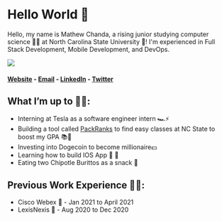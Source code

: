 # Hello World 👋

Hello, my name is Mathew Chanda, a rising junior studying computer science 👨‍💻 at North Carolina State University 🐺! I'm experienced in Full Stack Development, Mobile Development, and DevOps. 

![](https://komarev.com/ghpvc/?username=MathewChanda&color=blue)

#### [Website](https://www.mattchanda.me/) - [Email](mailto:mvchanda@ncsu.edu) - [LinkedIn](https://www.linkedin.com/in/mathewchandancsu/) - [Twitter](https://twitter.com/mathew_chanda)

## What I’m up to 🏃‍♂️: 
- Interning at Tesla as a software engineer intern 🏎⚡️
- Building a tool called [PackRanks](https://www.packranks.com/) to find easy classes at NC State to boost my GPA 📚📝
- Investing into Dogecoin to become millionaire💵
- Learning how to build IOS App  📱
- Eating two Chipotle Burittos as a snack 🌯

## Previous Work Experience 👷‍♂️:  
- Cisco Webex 🎥 - Jan 2021 to April 2021 
- LexisNexis 📇 - Aug 2020 to Dec 2020


